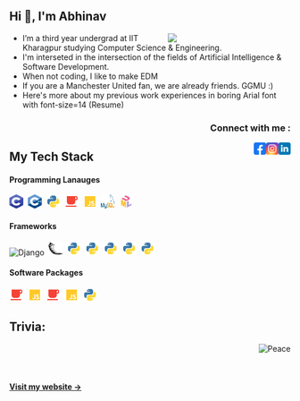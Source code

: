 <!--p align="center"><img src="https://github.com/abhinav-bohra/abhinav-bohra/blob/main/abhinav.gif" width="1380px" height="280px"></p-->

<h2 align="left">Hi 👋, I'm Abhinav</h2>
<!--Intro Section-->
<img src="https://github.com/chiraag-kakar/chiraag-kakar/blob/master/hadder.gif" width="220px" align="right">

- I’m a third year undergrad at IIT Kharagpur studying Computer Science & Engineering.
- I'm interseted in the intersection of the fields of Artificial Intelligence & Software Development.
- When not coding, I like to make EDM 
- If you are a Manchester United fan, we are already friends. GGMU :)
- Here's more about my previous work experiences in boring Arial font with font-size=14 (Resume) 


<!--Connect Section-->
<h3 align="right">Connect with me :</h3>
<a href="https://linkedin.com/in/abhinav-bohra">
	<img align="right" alt="Abhinav Bohra - LinkedIn" width="22px" src="https://github.com/abhinav-bohra/abhinav-bohra/blob/main/icons/linkedin.svg"/>
</a>
<a href="https://instagram.com/abhinavbohra01">
	<img align="right" alt="Abhinav Bohra - Instagram" width="22px" src="https://github.com/abhinav-bohra/abhinav-bohra/blob/main/icons/ig.svg"/>
</a>
<a href="https://facebook.com/abhinavbohra01">
	<img align="right" alt="Abhinav Bohra - Facebook" width="22px" src="https://github.com/abhinav-bohra/abhinav-bohra/blob/main/icons/fb.svg"/>
</a>

<!--Skills Section-->
## My Tech Stack
<p align="left">
	<h4> Programming Lanauges</h4><p>
	<img src="https://github.com/abhinav-bohra/abhinav-bohra/blob/main/icons/c.svg" alt="C" width="25" height="25" />&nbsp;
	<img src="https://github.com/abhinav-bohra/abhinav-bohra/blob/main/icons/cpp.svg" alt="C++" width="25" height="25" />&nbsp;
	<img src="https://github.com/PKief/vscode-material-icon-theme/blob/master/icons/python.svg" alt="python" width="25" height="25" />&nbsp;
	<img src="https://github.com/PKief/vscode-material-icon-theme/blob/master/icons/java.svg" alt="java" width="25" height="25" />&nbsp;
	<img src="https://github.com/PKief/vscode-material-icon-theme/blob/master/icons/javascript.svg" alt="javascript" width="25" height="25" />&nbsp;
	<img src="https://github.com/abhinav-bohra/abhinav-bohra/blob/main/icons/sql.svg" alt="SQL" width="25" height="25" />&nbsp;
	<img src="https://github.com/PKief/vscode-material-icon-theme/blob/master/icons/uml.svg" alt="UML" width="25" height="25" />&nbsp;</p>	
	<h4> Frameworks</h4><p>
	<img src="https:https://github.com/abhinav-bohra/abhinav-bohra/blob/main/icons/django.svg" alt="Django" width="25" height="25" />&nbsp;
	<img src="https://github.com/abhinav-bohra/abhinav-bohra/blob/main/icons/flask.svg" alt="Flask" width="25" height="25" />&nbsp;
	<img src="https://github.com/PKief/vscode-material-icon-theme/blob/master/icons/python.svg" alt="Scikit Learn" width="25" height="25" />&nbsp;
	<img src="https://github.com/PKief/vscode-material-icon-theme/blob/master/icons/python.svg" alt="TensorFlow" width="25" height="25" />&nbsp;
	<img src="https://github.com/PKief/vscode-material-icon-theme/blob/master/icons/python.svg" alt="Keras" width="25" height="25" />&nbsp;
	<img src="https://github.com/PKief/vscode-material-icon-theme/blob/master/icons/python.svg" alt="Numpy" width="25" height="25" />&nbsp;
	<img src="https://github.com/PKief/vscode-material-icon-theme/blob/master/icons/python.svg" alt="Pandas" width="25" height="25" />&nbsp;</p>	
	<h4>Software Packages</h4><p>
	<img src="https://github.com/PKief/vscode-material-icon-theme/blob/master/icons/java.svg" alt="java" width="25" height="25" />&nbsp;
	<img src="https://github.com/PKief/vscode-material-icon-theme/blob/master/icons/javascript.svg" alt="javascript" width="25" height="25" />&nbsp;
	<img src="https://github.com/PKief/vscode-material-icon-theme/blob/master/icons/java.svg" alt="java" width="25" height="25" />&nbsp;
	<img src="https://github.com/PKief/vscode-material-icon-theme/blob/master/icons/javascript.svg" alt="javascript" width="25" height="25" />&nbsp;
	<img src="https://github.com/PKief/vscode-material-icon-theme/blob/master/icons/python.svg" alt="python" width="25" height="25" />&nbsp;</p>
</p>

<!--Trivia Section-->
## Trivia:

<img align="right" src="https://res.cloudinary.com/murshidazher/image/upload/w_auto,dpr_1.0,c_scale,f_webp,fl_awebp.progressive.progressive:semi,f_webp,fl_awebp,q_100/readme-peace.png" height="140" title="Peace" />

<br/><br/><br/><br/>
**[Visit my website &rarr;](https://abhinavbohra.technology/)**
